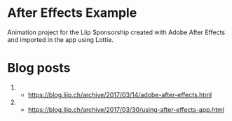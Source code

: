 # After Effects Example
Animation project for the Liip Sponsorship created with Adobe After Effects and imported in the app using Lottie.


# Blog posts

1. - https://blog.liip.ch/archive/2017/03/14/adobe-after-effects.html
2. - https://blog.liip.ch/archive/2017/03/30/using-after-effects-app.html

